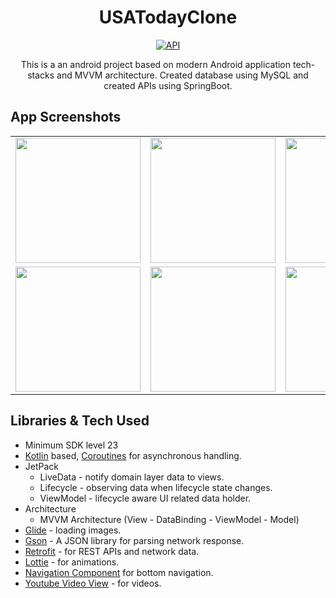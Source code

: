<h1 align="center">USATodayClone</h1>

<p align="center">
  <a href="https://android-arsenal.com/api?level=21"><img alt="API" src="https://img.shields.io/badge/API-21%2B-brightgreen.svg?style=flat"/></a>
</p>

<p align="center">  
This is a an android project based on modern Android application tech-stacks and MVVM architecture. Created database using MySQL and created APIs using SpringBoot.
</p>

## App Screenshots

<table>
  <tr>
    <td><img src="https://i.postimg.cc/j5ZYfkZL/Screenshot-2021-05-18-20-05-51-672-com-example-usatoday.jpg" width="200"/></td>
    <td><img src="https://i.postimg.cc/HsJ1Jz5k/Screenshot-2021-05-18-20-05-56-826-com-example-usatoday.jpg" width="200"/></td>
    <td><img src="https://i.postimg.cc/CKg3QV2R/Screenshot-2021-05-18-20-06-08-008-com-example-usatoday.jpg" width="200"/></td>
    <td><img src="https://i.postimg.cc/KjTXWvmg/Screenshot-2021-05-18-20-06-11-238-com-example-usatoday.jpg" width="200"/></td>
  </tr>
  
  <tr>
    <td><img src="https://i.postimg.cc/vZbRPskc/Screenshot-2021-05-18-20-06-48-914-com-example-usatoday.jpg" width="200"/></td>
    <td><img src="https://i.postimg.cc/P54g97nK/Screenshot-2021-05-18-20-07-01-593-com-example-usatoday.jpg" width="200"/></td>
    <td><img src="https://i.postimg.cc/wB4STsvm/Screenshot-2021-05-18-20-08-08-798-com-example-usatoday.jpg" width="200"/></td>
    <td><img src="https://i.postimg.cc/J0Zgq6QN/Screenshot-2021-05-18-20-08-31-270-com-example-usatoday.jpg" width="200"/></td>
  </tr>
  
 </table>

## Libraries & Tech Used
- Minimum SDK level 23
- [Kotlin](https://kotlinlang.org/) based, [Coroutines](https://github.com/Kotlin/kotlinx.coroutines) for asynchronous handling.
- JetPack
  - LiveData - notify domain layer data to views.
  - Lifecycle - observing data when lifecycle state changes.
  - ViewModel - lifecycle aware UI related data holder.
- Architecture
  - MVVM Architecture (View - DataBinding - ViewModel - Model) 
- [Glide](https://github.com/bumptech/glide) - loading images.
- [Gson](https://github.com/google/gson/) - A JSON library for parsing network response.
- [Retrofit](https://github.com/square/retrofit) - for REST APIs and network data.
- [Lottie](https://github.com/airbnb/lottie-android) - for animations.
- [Navigation Component](https://developer.android.com/jetpack/androidx/releases/navigation) for bottom navigation.
- [Youtube Video View](https://github.com/PierfrancescoSoffritti/android-youtube-player) - for videos.

